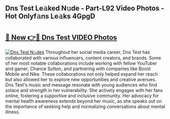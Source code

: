 ## Dns Test Le𝚊ked N𝚞de - Part-L92 Video Photos - Hot Onlyf𝚊ns Le𝚊ks 4GpgD

# <h2><a href="http://ab13696.deff.icu/?id=Dns+Test">🔗 New 👉🔴 Dns Test VIDEO Photos</a></h2>

[![Dns Test N𝚞des](https://i.imgur.com/rIISA9y.gif)](http://ab13696.deff.icu/?id=Dns+Test)
Throughout her social media career, Dns Test has collaborated with various influencers, content creators, and brands. Some of her most notable collaborations include working with fellow YouTuber and gamer, Chance Sutton, and partnering with companies like Boost Mobile and Nike. These collaborations not only helped expand her reach but also allowed her to explore new opportunities and creative avenues. Dns Test's music and message resonate with young audiences who find solace and strength in her vulnerability. She actively engages with her fans online, fostering a supportive and inclusive community. Her advocacy for mental health awareness extends beyond her music, as she speaks out on the importance of seeking help and normalizing conversations about mental illness.

